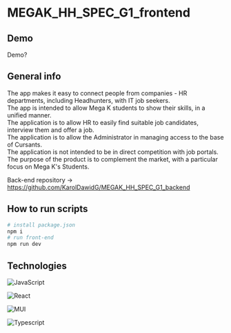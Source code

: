 # MEGAK_HH_SPEC_G1_frontend

## Demo

Demo?



## General info
The app makes it easy to connect people from companies - HR departments, including Headhunters, with IT job seekers.<br/>
The app is intended to allow Mega K students to show their skills, in a unified manner.<br/>
The application is to allow HR to easily find suitable job candidates, interview them and offer a job.<br/>
The application is to allow the Administrator in managing access to the base of Cursants.<br/>
The application is not intended to be in direct competition with job portals. The purpose of the product is to complement the market, with a particular focus on Mega K's Students.<br/>

Back-end repository -> https://github.com/KarolDawidG/MEGAK_HH_SPEC_G1_backend

## How to run scripts

```bash
# install package.json
npm i 
# run front-end 
npm run dev
```

## Technologies
![JavaScript](https://img.shields.io/badge/javascript-%23323330.svg?style=for-the-badge&logo=javascript&logoColor=%23F7DF1E)

![React](https://img.shields.io/badge/react-%2320232a.svg?style=for-the-badge&logo=react&logoColor=%2361DAFB)

![MUI](https://img.shields.io/badge/MUI-%230081CB.svg?style=for-the-badge&logo=mui&logoColor=white)

![Typescript](https://shields.io/badge/TypeScript-3178C6?logo=TypeScript&logoColor=FFF&style=flat-square)



<!-- # React + TypeScript + Vite

This template provides a minimal setup to get React working in Vite with HMR and some ESLint rules.

Currently, two official plugins are available:

- [@vitejs/plugin-react](https://github.com/vitejs/vite-plugin-react/blob/main/packages/plugin-react/README.md) uses [Babel](https://babeljs.io/) for Fast Refresh
- [@vitejs/plugin-react-swc](https://github.com/vitejs/vite-plugin-react-swc) uses [SWC](https://swc.rs/) for Fast Refresh

## Expanding the ESLint configuration

If you are developing a production application, we recommend updating the configuration to enable type aware lint rules:

- Configure the top-level `parserOptions` property like this:

```js
export default {
  // other rules...
  parserOptions: {
    ecmaVersion: 'latest',
    sourceType: 'module',
    project: ['./tsconfig.json', './tsconfig.node.json'],
    tsconfigRootDir: __dirname,
  },
}
```

- Replace `plugin:@typescript-eslint/recommended` to `plugin:@typescript-eslint/recommended-type-checked` or `plugin:@typescript-eslint/strict-type-checked`
- Optionally add `plugin:@typescript-eslint/stylistic-type-checked`
- Install [eslint-plugin-react](https://github.com/jsx-eslint/eslint-plugin-react) and add `plugin:react/recommended` & `plugin:react/jsx-runtime` to the `extends` list -->
